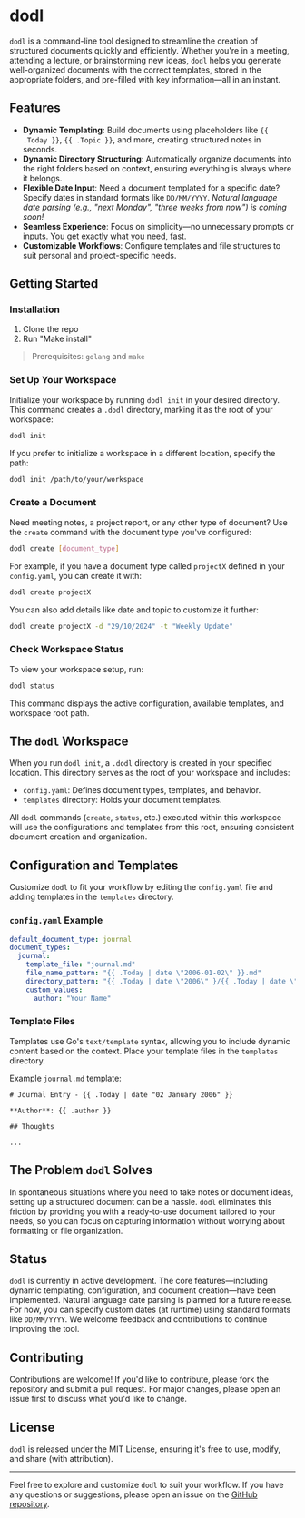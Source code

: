 # dodl

`dodl` is a command-line tool designed to streamline the creation of structured documents quickly and efficiently. Whether you're in a meeting, attending a lecture, or brainstorming new ideas, `dodl` helps you generate well-organized documents with the correct templates, stored in the appropriate folders, and pre-filled with key information—all in an instant.

## Features

- **Dynamic Templating**: Build documents using placeholders like `{{ .Today }}`, `{{ .Topic }}`, and more, creating structured notes in seconds.
- **Dynamic Directory Structuring**: Automatically organize documents into the right folders based on context, ensuring everything is always where it belongs.
- **Flexible Date Input**: Need a document templated for a specific date? Specify dates in standard formats like `DD/MM/YYYY`. *Natural language date parsing (e.g., "next Monday", "three weeks from now") is coming soon!*
- **Seamless Experience**: Focus on simplicity—no unnecessary prompts or inputs. You get exactly what you need, fast.
- **Customizable Workflows**: Configure templates and file structures to suit personal and project-specific needs.

## Getting Started

### Installation

1. Clone the repo
1. Run "Make install"

> Prerequisites: `golang` and `make`

### Set Up Your Workspace

Initialize your workspace by running `dodl init` in your desired directory. This command creates a `.dodl` directory, marking it as the root of your workspace:

```bash
dodl init
```

If you prefer to initialize a workspace in a different location, specify the path:

```bash
dodl init /path/to/your/workspace
```

### Create a Document

Need meeting notes, a project report, or any other type of document? Use the `create` command with the document type you've configured:

```bash
dodl create [document_type]
```

For example, if you have a document type called `projectX` defined in your `config.yaml`, you can create it with:

```bash
dodl create projectX
```

You can also add details like date and topic to customize it further:

```bash
dodl create projectX -d "29/10/2024" -t "Weekly Update"
```

### Check Workspace Status

To view your workspace setup, run:

```bash
dodl status
```

This command displays the active configuration, available templates, and workspace root path.

## The `dodl` Workspace

When you run `dodl init`, a `.dodl` directory is created in your specified location. This directory serves as the root of your workspace and includes:

- `config.yaml`: Defines document types, templates, and behavior.
- `templates` directory: Holds your document templates.

All `dodl` commands (`create`, `status`, etc.) executed within this workspace will use the configurations and templates from this root, ensuring consistent document creation and organization.

## Configuration and Templates

Customize `dodl` to fit your workflow by editing the `config.yaml` file and adding templates in the `templates` directory.

### `config.yaml` Example

```yaml
default_document_type: journal
document_types:
  journal:
    template_file: "journal.md"
    file_name_pattern: "{{ .Today | date \"2006-01-02\" }}.md"
    directory_pattern: "{{ .Today | date \"2006\" }/{{ .Today | date \"January\" }}"
    custom_values:
      author: "Your Name"
```

### Template Files

Templates use Go's `text/template` syntax, allowing you to include dynamic content based on the context. Place your template files in the `templates` directory.

Example `journal.md` template:

```
# Journal Entry - {{ .Today | date "02 January 2006" }}

**Author**: {{ .author }}

## Thoughts

...
```

## The Problem `dodl` Solves

In spontaneous situations where you need to take notes or document ideas, setting up a structured document can be a hassle. `dodl` eliminates this friction by providing you with a ready-to-use document tailored to your needs, so you can focus on capturing information without worrying about formatting or file organization.

## Status

`dodl` is currently in active development. The core features—including dynamic templating, configuration, and document creation—have been implemented. Natural language date parsing is planned for a future release. For now, you can specify custom dates (at runtime) using standard formats like `DD/MM/YYYY`. We welcome feedback and contributions to continue improving the tool.

## Contributing

Contributions are welcome! If you'd like to contribute, please fork the repository and submit a pull request. For major changes, please open an issue first to discuss what you'd like to change.

## License

`dodl` is released under the MIT License, ensuring it's free to use, modify, and share (with attribution).

---

Feel free to explore and customize `dodl` to suit your workflow. If you have any questions or suggestions, please open an issue on the [GitHub repository](https://github.com/matthewchivers/dodl).
